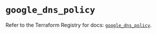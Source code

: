 # `google_dns_policy`

Refer to the Terraform Registry for docs: [`google_dns_policy`](https://registry.terraform.io/providers/hashicorp/google-beta/6.48.0/docs/resources/google_dns_policy).
